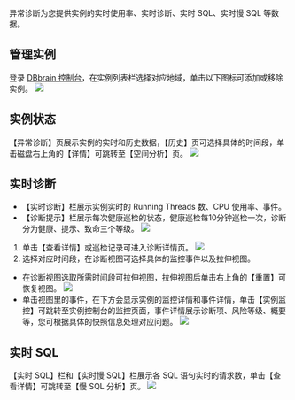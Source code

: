 异常诊断为您提供实例的实时使用率、实时诊断、实时 SQL、实时慢 SQL 等数据。

## 管理实例
登录 [DBbrain 控制台](https://console.cloud.tencent.com/dbbrain/analysis)，在实例列表栏选择对应地域，单击以下图标可添加或移除实例。
![](https://main.qcloudimg.com/raw/8f3332dc76b190eaa9d6736f414dfbcb.png)

## 实例状态
【异常诊断】页展示实例的实时和历史数据，【历史】页可选择具体的时间段，单击磁盘右上角的【详情】可跳转至【空间分析】页。
![](https://main.qcloudimg.com/raw/fd11738a95fcf944c6d08ec4d81fa4bd.png)

## 实时诊断
- 【实时诊断】栏展示实例实时的 Running Threads 数、CPU 使用率、事件。
- 【诊断提示】栏展示每次健康巡检的状态，健康巡检每10分钟巡检一次，诊断分为健康、提示、致命三个等级。
![](https://main.qcloudimg.com/raw/b74a312dc9212a5444db41e97ff064f3.png)


1. 单击【查看详情】或巡检记录可进入诊断详情页。
![](https://main.qcloudimg.com/raw/aa6df77be226ebd33669f6d9caa3934e.png)
2. 选择对应时间段，在诊断视图可选择具体的监控事件以及拉伸视图。
  - 在诊断视图选取所需时间段可拉伸视图，拉伸视图后单击右上角的【重置】可恢复视图。
 ![](https://main.qcloudimg.com/raw/d7dcb2e94f862455da2f2b5195fdcc86.png)
 - 单击视图里的事件，在下方会显示实例的监控详情和事件详情，单击【实例监控】可跳转至实例控制台的监控页面，事件详情展示诊断项、风险等级、概要等，您可根据具体的快照信息处理对应问题。
![](https://main.qcloudimg.com/raw/d265f2395f6aecae43d31da4363b8fcf.png)

## 实时 SQL
【实时 SQL】栏和【实时慢 SQL】栏展示各 SQL 语句实时的请求数，单击【查看详情】可跳转至【慢 SQL 分析】页。
![](https://main.qcloudimg.com/raw/d35884b6e0eb8b22df6e5fa009b59a93.png)
